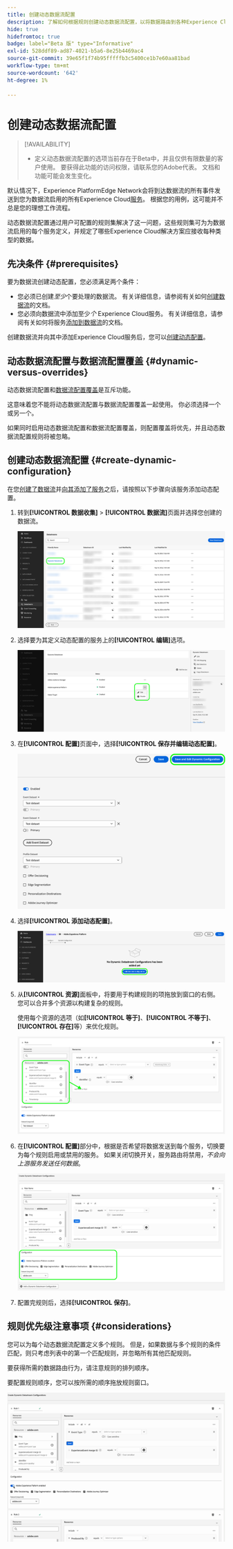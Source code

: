 ```yaml
---
title: 创建动态数据流配置
description: 了解如何根据规则创建动态数据流配置，以将数据路由到各种Experience Cloud服务。
hide: true
hidefromtoc: true
badge: label="Beta 版" type="Informative"
exl-id: 528ddf89-ad87-4021-b5a6-8e25b4469ac4
source-git-commit: 39e65f1f74b95fffffb3c5400ce1b7e60aa81bad
workflow-type: tm+mt
source-wordcount: '642'
ht-degree: 1%

---
```


# 创建动态数据流配置

>[!AVAILABILITY]
>
>* 定义动态数据流配置的选项当前存在于Beta中，并且仅供有限数量的客户使用。 要获得此功能的访问权限，请联系您的Adobe代表。 文档和功能可能会发生变化。

默认情况下，Experience PlatformEdge Network会将到达数据流的所有事件发送到您为数据流启用的所有Experience Cloud[服务](configure.md#add-services)。 根据您的用例，这可能并不总是您的理想工作流程。

动态数据流配置通过用户可配置的规则集解决了这一问题，这些规则集可为为数据流启用的每个服务定义，并规定了哪些Experience Cloud解决方案应接收每种类型的数据。

## 先决条件 {#prerequisites}

要为数据流创建动态配置，您必须满足两个条件：

* 您必须已创建&#x200B;*至少*&#x200B;个要处理的数据流。 有关详细信息，请参阅有关如何[创建数据流](configure.md)的文档。
* 您必须向数据流中添加至少&#x200B;*个* Experience Cloud服务。 有关详细信息，请参阅有关如何将服务[添加到数据流](configure.md#add-services)的文档。

创建数据流并向其中添加Experience Cloud服务后，您可以[创建动态配置](#create-dynamic-configuration)。

## 动态数据流配置与数据流配置覆盖 {#dynamic-versus-overrides}

动态数据流配置和[数据流配置覆盖](overrides.md)是互斥功能。

这意味着您不能将动态数据流配置与数据流配置覆盖一起使用。 你必须选择一个或另一个。

如果同时启用动态数据流配置和数据流配置覆盖，则配置覆盖将优先，并且动态数据流配置规则将被忽略。

## 创建动态数据流配置 {#create-dynamic-configuration}

在您[创建了数据流](configure.md)并[向其添加了服务](configure.md#add-services)之后，请按照以下步骤向该服务添加动态配置。

1. 转到&#x200B;**[!UICONTROL 数据收集]** > **[!UICONTROL 数据流]**&#x200B;页面并选择您创建的数据流。

   ![显示数据流列表的数据流用户界面的图像。](assets/configure-dynamic-datastream/select-datastream.png)

1. 选择要为其定义动态配置的服务上的&#x200B;**[!UICONTROL 编辑]**&#x200B;选项。

   ![数据流用户界面的图像，显示添加到数据流的服务。](assets/configure-dynamic-datastream/select-service.png)

1. 在&#x200B;**[!UICONTROL 配置]**&#x200B;页面中，选择&#x200B;**[!UICONTROL 保存并编辑动态配置]**。

   ![显示数据流配置页的数据流用户界面的图像。](assets/configure-dynamic-datastream/save-and-edit.png)

1. 选择&#x200B;**[!UICONTROL 添加动态配置]**。

   ![数据流用户界面的图像，显示未添加规则的动态配置消息。](assets/configure-dynamic-datastream/add-dynamic-config.png)

1. 从&#x200B;**[!UICONTROL 资源]**&#x200B;面板中，将要用于构建规则的项拖放到窗口的右侧。 您可以合并多个资源以构建复杂的规则。

   使用每个资源的选项（如&#x200B;**[!UICONTROL 等于]**、**[!UICONTROL 不等于]**、**[!UICONTROL 存在]**&#x200B;等）来优化规则。

   ![显示动态配置规则的数据流用户界面的图像。](assets/configure-dynamic-datastream/drag-resources.png)

1. 在&#x200B;**[!UICONTROL 配置]**&#x200B;部分中，根据是否希望将数据发送到每个服务，切换要为每个规则启用或禁用的服务。 如果关闭切换开关，服务路由将禁用，*不会向上游服务发送任何数据*。

   ![显示动态配置规则的数据流用户界面的图像。](assets/configure-dynamic-datastream/enable-service.png)

1. 配置完规则后，选择&#x200B;**[!UICONTROL 保存]**。

## 规则优先级注意事项 {#considerations}

您可以为每个动态数据流配置定义多个规则。 但是，如果数据与多个规则的条件匹配，则只考虑列表中的第一个匹配规则，并忽略所有其他匹配规则。

要获得所需的数据路由行为，请注意规则的排列顺序。

要配置规则顺序，您可以按所需的顺序拖放规则窗口。

![显示如何通过拖放更改GIF顺序的规则。](assets/configure-dynamic-datastream/move-rules.gif)
